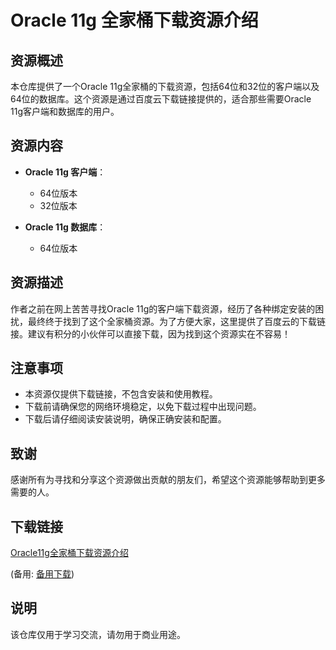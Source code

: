 # Oracle 11g 全家桶下载资源介绍

## 资源概述

本仓库提供了一个Oracle 11g全家桶的下载资源，包括64位和32位的客户端以及64位的数据库。这个资源是通过百度云下载链接提供的，适合那些需要Oracle 11g客户端和数据库的用户。

## 资源内容

- **Oracle 11g 客户端**：
  - 64位版本
  - 32位版本

- **Oracle 11g 数据库**：
  - 64位版本

## 资源描述

作者之前在网上苦苦寻找Oracle 11g的客户端下载资源，经历了各种绑定安装的困扰，最终终于找到了这个全家桶资源。为了方便大家，这里提供了百度云的下载链接。建议有积分的小伙伴可以直接下载，因为找到这个资源实在不容易！

## 注意事项

- 本资源仅提供下载链接，不包含安装和使用教程。
- 下载前请确保您的网络环境稳定，以免下载过程中出现问题。
- 下载后请仔细阅读安装说明，确保正确安装和配置。

## 致谢

感谢所有为寻找和分享这个资源做出贡献的朋友们，希望这个资源能够帮助到更多需要的人。

## 下载链接
[Oracle11g全家桶下载资源介绍](https://pan.quark.cn/s/b9a820bd7c44) 

(备用: [备用下载](https://pan.baidu.com/s/1xhKeSP1szeFpfELIKsnxtw?pwd=1234))

## 说明

该仓库仅用于学习交流，请勿用于商业用途。
